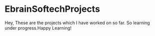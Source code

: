 # EbrainSoftechProjects

Hey,
  These are the projects which I have worked on so far.
   So learning under progress.Happy Learning!
